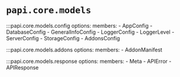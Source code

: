# `papi.core.models`

:::papi.core.models.config 
    options:
        members:
            - AppConfig
            - DatabaseConfig
            - GeneralInfoConfig
            - LoggerConfig
            - LoggerLevel
            - ServerConfig
            - StorageConfig
            - AddonsConfig

:::papi.core.models.addons 
    options:
        members:
            - AddonManifest

:::papi.core.models.response 
    options:
        members:
            - Meta
            - APIError
            - APIResponse
